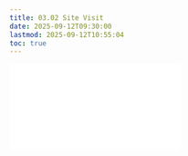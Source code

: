 ```yaml
---
title: 03.02 Site Visit
date: 2025-09-12T09:30:00
lastmod: 2025-09-12T10:55:04
toc: true
---
```


![Link to included file contents](../../../../sculpture/site-visit.md)
